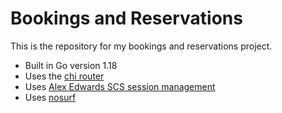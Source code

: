 # Bookings and Reservations

This is the repository for my bookings and reservations project.

- Built in Go version 1.18
- Uses the [chi router](https://github.com/go-chi/chi) 
- Uses [Alex Edwards SCS session management](https://github.com/alexedwards/scs/v2) 
- Uses [nosurf](https://github.com/justinas/nosurf)

  